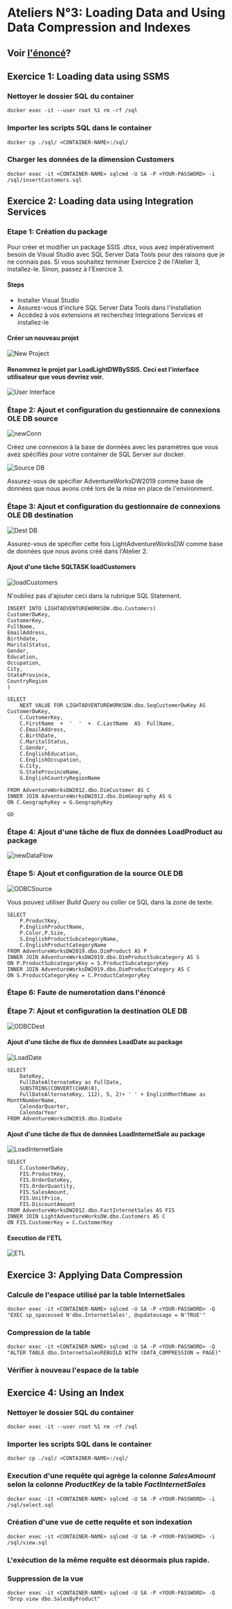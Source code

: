 # Ateliers N°3: Loading Data and Using Data Compression and Indexes

## Voir [l'énoncé](https://github.com/Ignema/MSSQL-DTW-TP/blob/master/main/Atelier%203/Atelier3_LoadingLWDTWS.pdf)?

## Exercice 1: Loading data using SSMS

### Nettoyer le dossier SQL du container

    docker exec -it --user root %1 rm -rf /sql

### Importer les scripts SQL dans le container

    docker cp ./sql/ <CONTAINER-NAME>:/sql/

### Charger les données de la dimension Customers

    docker exec -it <CONTAINER-NAME> sqlcmd -U SA -P <YOUR-PASSWORD> -i /sql/insertCustomers.sql

## Exercice 2: Loading data using Integration Services

### Etape 1: Création du package

Pour créer et modifier un package SSIS .dtsx, vous avez impérativement besoin de Visual Studio avec SQL Server Data Tools pour des raisons que je ne connais pas. Si vous souhaitez terminer Exercice 2 de l'Atelier 3, installez-le. Sinon, passez à l'Exercice 3.

#### Steps

- Installer Visual Studio
- Assurez-vous d'inclure SQL Server Data Tools dans l'installation 
- Accédez à vos extensions et recherchez Integrations Services et installez-le 

#### Créer un nouveau projet 

![New Project](https://raw.githubusercontent.com/Ignema/MSSQL-DTW-TP/master/main/Atelier%203/res/newProj.png)

#### Renommez le projet par LoadLightDWBySSIS. Ceci est l'interface utilisateur que vous devriez voir.

![User Interface](https://raw.githubusercontent.com/Ignema/MSSQL-DTW-TP/master/main/Atelier%203/res/UI.png)

### Étape 2: Ajout et configuration du gestionnaire de connexions OLE DB source

![newConn](https://raw.githubusercontent.com/Ignema/MSSQL-DTW-TP/master/main/Atelier%203/res/newConn.png)

Créez une connexion à la base de données avec les paramètres que vous avez spécifiés pour votre container de SQL Server sur docker.

![Source DB](https://raw.githubusercontent.com/Ignema/MSSQL-DTW-TP/master/main/Atelier%203/res/newConnDB1.png)

Assurez-vous de spécifier AdventureWorksDW2019 comme base de données que nous avons créé lors de la mise en place de l'environment.

### Étape 3: Ajout et configuration du gestionnaire de connexions OLE DB destination

![Dest DB](https://raw.githubusercontent.com/Ignema/MSSQL-DTW-TP/master/main/Atelier%203/res/newConnDB2.png)

Assurez-vous de spécifier cette fois LightAdventureWorksDW comme base de données que nous avons créé dans l'Atelier 2.

#### Ajout d'une tâche SQLTASK loadCustomers

![loadCustomers](https://raw.githubusercontent.com/Ignema/MSSQL-DTW-TP/master/main/Atelier%203/res/ExecSQLScript.png)

N'oubliez pas d'ajouter ceci dans la rubrique SQL Statement. 

    INSERT INTO LIGHTADVENTUREWORKSDW.dbo.Customers(
    CustomerDwKey,  
    CustomerKey,  
    FullName,  
    EmailAddress,  
    Birthdate, 
    MaritalStatus,   
    Gender, 
    Education, 
    Occupation, 
    City, 
    StateProvince, 
    CountryRegion
    )

    SELECT 
        NEXT VALUE FOR LIGHTADVENTUREWORKSDW.dbo.SeqCustomerDwKey AS CustomerDwKey,
        C.CustomerKey,  
        C.FirstName  +  '  '  +  C.LastName  AS  FullName,    
        C.EmailAddress,  
        C.BirthDate, 
        C.MaritalStatus, 
        C.Gender, 
        C.EnglishEducation, 
        C.EnglishOccupation, 
        G.City, 
        G.StateProvinceName, 
        G.EnglishCountryRegionName 
        
    FROM AdventureWorksDW2012.dbo.DimCustomer AS C
    INNER JOIN AdventureWorksDW2012.dbo.DimGeography AS G
    ON C.GeographyKey = G.GeographyKey

    GO

### Étape 4: Ajout d'une tâche de flux de données LoadProduct au package

![newDataFlow](https://raw.githubusercontent.com/Ignema/MSSQL-DTW-TP/master/main/Atelier%203/res/newDataFlow.png)

### Étape 5: Ajout et configuration de la source OLE DB

![ODBCSource](https://raw.githubusercontent.com/Ignema/MSSQL-DTW-TP/master/main/Atelier%203/res/ODBCSource.png)

Vous pouvez utiliser *Build Query* ou coller ce SQL dans la zone de texte. 

    SELECT 
        P.ProductKey, 
        P.EnglishProductName, 
        P.Color,P.Size, 
        S.EnglishProductSubcategoryName, 
        C.EnglishProductCategoryName
    FROM AdventureWorksDW2019.dbo.DimProduct AS P
    INNER JOIN AdventureWorksDW2019.dbo.DimProductSubcategory AS S
    ON P.ProductSubcategoryKey = S.ProductSubcategoryKey
    INNER JOIN AdventureWorksDW2019.dbo.DimProductCategory AS C
    ON S.ProductCategoryKey = C.ProductCategoryKey

### Étape 6: Faute de numerotation dans l'énoncé

### Étape 7: Ajout et configuration la destination OLE DB

![ODBCDest](https://raw.githubusercontent.com/Ignema/MSSQL-DTW-TP/master/main/Atelier%203/res/ODBCDest.png)

#### Ajout d'une tâche de flux de données LoadDate au package

![LoadDate](https://raw.githubusercontent.com/Ignema/MSSQL-DTW-TP/master/main/Atelier%203/res/LoadDate.png)

    SELECT 
        DateKey, 
        FullDateAlternateKey as FullDate,
        SUBSTRING(CONVERT(CHAR(8), 
        FullDateAlternateKey, 112), 5, 2)+ ' ' + EnglishMonthName as MonthNumberName,
        CalendarQuarter, 
        CalendarYear
    FROM AdventureWorksDW2019.dbo.DimDate

#### Ajout d'une tâche de flux de données LoadInternetSale au package

![LoadInternetSale](https://raw.githubusercontent.com/Ignema/MSSQL-DTW-TP/master/main/Atelier%203/res/LoadInternetSale.png)

    SELECT 
        C.CustomerDwKey,
        FIS.ProductKey, 
        FIS.OrderDateKey,
        FIS.OrderQuantity, 
        FIS.SalesAmount,
        FIS.UnitPrice, 
        FIS.DiscountAmount
    FROM AdventureWorksDW2012.dbo.FactInternetSales AS FIS
    INNER JOIN LightAdventureWorksDW.dbo.Customers AS C
    ON FIS.CustomerKey = C.CustomerKey

#### Execution de l'ETL

![ETL](https://raw.githubusercontent.com/Ignema/MSSQL-DTW-TP/master/main/Atelier%203/res/ETL.png)

## Exercice 3: Applying Data Compression

### Calcule de l'espace utilisé par la table InternetSales

    docker exec -it <CONTAINER-NAME> sqlcmd -U SA -P <YOUR-PASSWORD> -Q "EXEC sp_spaceused N'dbo.InternetSales', @updateusage = N'TRUE'"

### Compression de la table

    docker exec -it <CONTAINER-NAME> sqlcmd -U SA -P <YOUR-PASSWORD> -Q "ALTER TABLE dbo.InternetSalesREBUILD WITH (DATA_COMPRESSION = PAGE)"

### Vérifier à nouveau l'espace de la table 

## Exercice 4: Using an Index

### Nettoyer le dossier SQL du container

    docker exec -it --user root %1 rm -rf /sql

### Importer les scripts SQL dans le container

    docker cp ./sql/ <CONTAINER-NAME>:/sql/

### Execution d'une requête qui agrège la colonne *SalesAmount* selon la colonne *ProductKey* de la table *FactInternetSales*

    docker exec -it <CONTAINER-NAME> sqlcmd -U SA -P <YOUR-PASSWORD> -i /sql/select.sql

### Création d'une vue de cette requête et son indexation

    docker exec -it <CONTAINER-NAME> sqlcmd -U SA -P <YOUR-PASSWORD> -i /sql/view.sql

### L'exécution de la même requête est désormais plus rapide. 

### Suppression de la vue

    docker exec -it <CONTAINER-NAME> sqlcmd -U SA -P <YOUR-PASSWORD> -Q "Drop view dbo.SalesByProduct"
